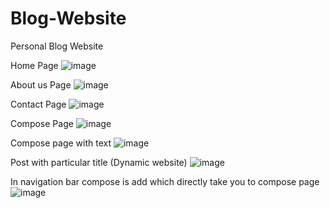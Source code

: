 # Blog-Website
Personal Blog Website

Home Page
![image](https://user-images.githubusercontent.com/91027090/190870364-46775f6c-495a-4d19-9f03-12b6561711d7.png)

About us Page
![image](https://user-images.githubusercontent.com/91027090/190870396-89c8330b-af77-4ec2-877b-0076586e9306.png)

Contact Page
![image](https://user-images.githubusercontent.com/91027090/190870413-0bf93053-876a-4de2-ad6f-d53402a5068c.png)

Compose Page
![image](https://user-images.githubusercontent.com/91027090/190870454-54975b14-a865-44a2-965e-c84b82351a91.png)

Compose page with text
![image](https://user-images.githubusercontent.com/91027090/190870485-4ccfed35-d0f1-41e5-a3cc-0f61ca0843b9.png)

Post with particular title (Dynamic website)
![image](https://user-images.githubusercontent.com/91027090/190870567-95202d8e-bb6f-46a3-b67e-23be14e83038.png)

In navigation bar compose is add which directly take you to compose page
![image](https://user-images.githubusercontent.com/91027090/190870752-fc65e90a-04cd-4136-8ac4-1d7ee16cb935.png)
